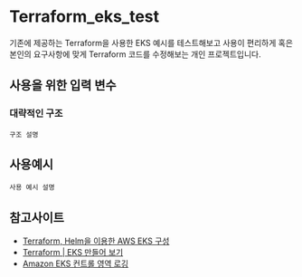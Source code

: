 # Terraform_eks_test
기존에 제공하는 Terraform을 사용한 EKS 예시를 테스트해보고
사용이 편리하게 혹은 본인의 요구사항에 맞게 Terraform 코드를 수정해보는 개인 프로젝트입니다.

## 사용을 위한 입력 변수


### 대략적인 구조


``` aaa
구조 설명
```

## 사용예시
``` aaa
사용 예시 설명
```

## 참고사이트
* [Terraform, Helm을 이용한 AWS EKS 구성](http://dveamer.github.io/backend/TerrafromAwsEks.html)
* [Terraform | EKS 만들어 보기](https://no-easy-dev.tistory.com/39)
* [Amazon EKS 컨트롤 영역 로깅](https://docs.aws.amazon.com/ko_kr/eks/latest/userguide/control-plane-logs.html)